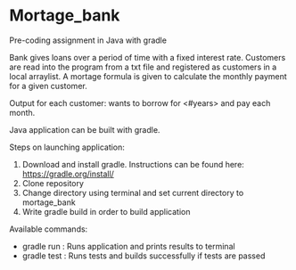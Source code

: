# Mortage_bank
Pre-coding assignment in Java with gradle

Bank gives loans over a period of time with a fixed interest rate. Customers are read into the program from a txt file and registered as customers in a local arraylist. A mortage formula is given to calculate the monthly payment for a given customer.

Output for each customer: <Customer name> wants to borrow <total loan> for <#years> and pay <monthlypayment> each month.


Java application can be built with gradle.

Steps on launching application:
  1. Download and install gradle. Instructions can be found here: https://gradle.org/install/
  2. Clone repository
  3. Change directory using terminal and set current directory to mortage_bank
  4. Write gradle build in order to build application

Available commands:
- gradle run : Runs application and prints results to terminal
- gradle test : Runs tests and builds successfully if tests are passed

